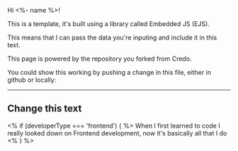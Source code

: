 Hi <%- name %>!

This is a template, it's built using a library called Embedded JS (EJS).

This means that I can pass the data you're inputing and include it in this text.

This page is powered by the repository you forked from Credo.

You could show this working by pushing a change in this file, either in github or locally:

---
Change this text
---

<% if (developerType === 'frontend') { %>
When I first learned to code I really looked down on Frontend development,
now it's basically all that I do
<% } %>
